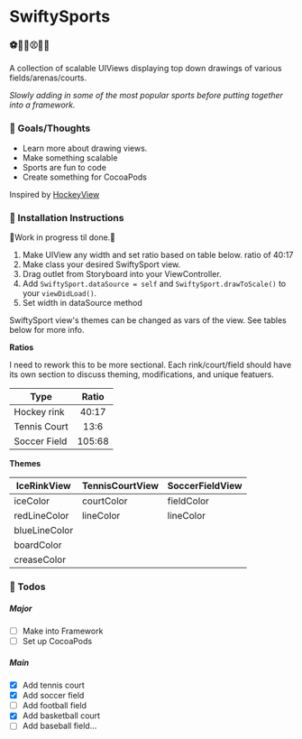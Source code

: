 # SwiftySports
### ⚽️🏀🏈⚾️🎾🏒
A collection of scalable UIViews displaying top down drawings of various fields/arenas/courts.

*Slowly adding in some of the most popular sports before putting together into a framework.*

### 🤔 Goals/Thoughts
- Learn more about drawing views.
- Make something scalable
- Sports are fun to code
- Create something for CocoaPods

Inspired by [HockeyView](https://github.com/tguidon/HockeyView)

### 🔨 Installation Instructions
🚨Work in progress til done.🚨

1. Make UIView any width and set ratio based on table below. ratio of 40:17
2. Make class your desired SwiftySport view.
3. Drag outlet from Storyboard into your ViewController.
4. Add `SwiftySport.dataSource = self` and `SwiftySport.drawToScale()` to your `viewDidLoad()`.
3. Set width in dataSource method

SwiftySport view's themes can be changed as vars of the view. See tables below for more info.

**Ratios**

I need to rework this to be more sectional. Each rink/court/field should have its own section to discuss theming, modifications, and unique featuers.

| Type             | Ratio     |
| ---------------- |:---------:|
| Hockey rink      | 40:17     |
| Tennis Court     | 13:6      |
| Soccer Field     | 105:68    |


**Themes**

| IceRinkView    | TennisCourtView | SoccerFieldView  |
| -------------- | --------------- | ---------------- |
| iceColor       | courtColor      | fieldColor       |
| redLineColor   | lineColor       | lineColor        |
| blueLineColor  |                 |                  |
| boardColor     |                 |                  |
| creaseColor    |                 |                  |


### 📜 Todos
##### Major
- [ ] Make into Framework
- [ ] Set up CocoaPods

##### Main
- [X] Add tennis court
- [X] Add soccer field
- [ ] Add football field
- [X] Add basketball court
- [ ] Add baseball field...
